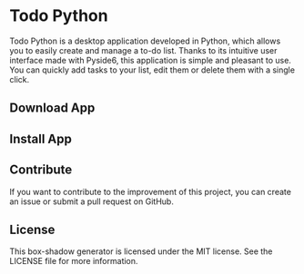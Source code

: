 # Todo Python

Todo Python is a desktop application developed in Python, which allows you to easily create and manage a to-do list. Thanks to its intuitive user interface made with Pyside6, this application is simple and pleasant to use. You can quickly add tasks to your list, edit them or delete them with a single click.

## Download App

## Install App

## Contribute
If you want to contribute to the improvement of this project, you can create an issue or submit a pull request on GitHub.

## License
This box-shadow generator is licensed under the MIT license. See the LICENSE file for more information.
